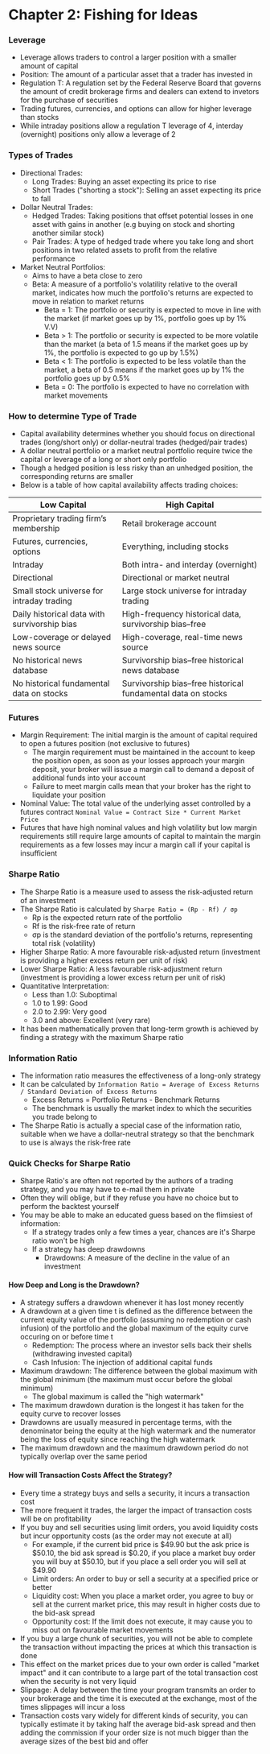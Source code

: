# Chapter 2: Fishing for Ideas

### Leverage
- Leverage allows traders to control a larger position with a smaller amount of capital 
- Position: The amount of a particular asset that a trader has invested in
- Regulation T: A regulation set by the Federal Reserve Board that governs the amount of credit brokerage firms and dealers can extend to invetors for the purchase of securities
- Trading futures, currencies, and options can allow for higher leverage than stocks
- While intraday positions allow a regulation T leverage of 4, interday (overnight) positions only allow a leverage of 2

### Types of Trades
- Directional Trades:
    - Long Trades: Buying an asset expecting its price to rise
    - Short Trades ("shorting a stock"): Selling an asset expecting its price to fall
- Dollar Neutral Trades:
    - Hedged Trades: Taking positions that offset potential losses in one asset with gains in another (e.g buying on stock and shorting another similar stock)
    - Pair Trades: A type of hedged trade where you take long and short positions in two related assets to profit from the relative performance
- Market Neutral Portfolios:
    - Aims to have a beta close to zero
    - Beta: A measure of a portfolio's volatility relative to the overall market, indicates how much the portfolio's returns are expected to move in relation to market returns
        - Beta = 1: The portfolio or security is expected to move in line with the market (if market goes up by 1%, portfolio goes up by 1% V.V)
        - Beta > 1: The portfolio or security is expected to be more volatile than the market (a beta of 1.5 means if the market goes up by 1%, the portfolio is expected to go up by 1.5%)
        - Beta < 1: The portfolio is expected to be less volatile than the market, a beta of 0.5 means if the market goes up by 1% the portfolio goes up by 0.5%
        - Beta = 0: The portfolio is expected to have no correlation with market movements

### How to determine Type of Trade
- Capital availability determines whether you should focus on directional trades (long/short only) or dollar-neutral trades (hedged/pair trades)
- A dollar neutral portfolio or a market neutral portfolio require twice the capital or leverage of a long or short only portfolio
- Though a hedged position is less risky than an unhedged position, the corresponding returns are smaller
- Below is a table of how capital availability affects trading choices:

| **Low Capital**                                      | **High Capital**                                   |
|------------------------------------------------------|----------------------------------------------------|
| Proprietary trading firm’s membership                | Retail brokerage account                           |
| Futures, currencies, options                         | Everything, including stocks                       |
| Intraday                                             | Both intra- and interday (overnight)               |
| Directional                                          | Directional or market neutral                      |
| Small stock universe for intraday trading            | Large stock universe for intraday trading          |
| Daily historical data with survivorship bias         | High-frequency historical data, survivorship bias–free |
| Low-coverage or delayed news source                  | High-coverage, real-time news source               |
| No historical news database                          | Survivorship bias–free historical news database    |
| No historical fundamental data on stocks             | Survivorship bias–free historical fundamental data on stocks |

### Futures
- Margin Requirement: The initial margin is the amount of capital required to open a futures position (not exclusive to futures)
    - The margin requirement must be maintained in the account to keep the position open, as soon as your losses approach your margin deposit, your broker will issue a margin call to demand a deposit of additional funds into your account
    - Failure to meet margin calls mean that your broker has the right to liquidate your position
- Nominal Value: The total value of the underlying asset controlled by a futures contract `Nominal Value = Contract Size * Current Market Price`
- Futures that have high nominal values and high volatility but low margin requirements still require large amounts of capital to maintain the margin requirements as a few losses may incur a margin call if your capital is insufficient

### Sharpe Ratio
- The Sharpe Ratio is a measure used to assess the risk-adjusted return of an investment
- The Sharpe Ratio is calculated by `Sharpe Ratio = (Rp - Rf) / σp`
    - Rp is the expected return rate of the portfolio
    - Rf is the risk-free rate of return
    - σp is the standard deviation of the portfolio's returns, representing total risk (volatility)
- Higher Sharpe Ratio: A more favourable risk-adjusted return (investment is providing a higher excess return per unit of risk)
- Lower Sharpe Ratio: A less favourable risk-adjustment return (investment is providing a lower excess return per unit of risk)
- Quantitative Interpretation:
    - Less than 1.0: Suboptimal
    - 1.0 to 1.99: Good
    - 2.0 to 2.99: Very good
    - 3.0 and above: Excellent (very rare)
- It has been mathematically proven that long-term growth is achieved by finding a strategy with the maximum Sharpe ratio

### Information Ratio
- The information ratio measures the effectiveness of a long-only strategy
- It can be calculated by `Information Ratio = Average of Excess Returns / Standard Deviation of Excess Returns`
    - Excess Returns = Portfolio Returns - Benchmark Returns
    - The benchmark is usually the market index to which the securities you trade belong to
- The Sharpe Ratio is actually a special case of the information ratio, suitable when we have a dollar-neutral strategy so that the benchmark to use is always the risk-free rate

### Quick Checks for Sharpe Ratio
- Sharpe Ratio's are often not reported by the authors of a trading strategy, and you may have to e-mail them in private
-  Often they will oblige, but if they refuse you have no choice but to perform the backtest yourself
- You may be able to make an educated guess based on the flimsiest of information:
    - If a strategy trades only a few times a year, chances are it's Sharpe ratio won't be high
    - If a strategy has deep drawdowns
        - Drawdowns: A measure of the decline in the value of an investment 

#### How Deep and Long is the Drawdown?
- A strategy suffers a drawdown whenever it has lost money recently
- A drawdown at a given time t is defined as the difference between the current equity value of the portfolio (assuming no redemption or cash infusion) of the portfolio and the global maximum of the equity curve occuring on or before time t
    - Redemption: The process where an investor sells back their shells (withdrawing invested capital)
    - Cash Infusion: The injection of additional capital funds
- Maximum drawdown: The difference between the global maximum with the global minimum (the maximum must occur before the global minimum)
    - The global maximum is called the "high watermark"
- The maximum drawdown duration is the longest it has taken for the equity curve to recover losses
- Drawdowns are usually measured in percentage terms, with the denominator being the equity at the high watermark and the numerator being the loss of equity since reaching the high watermark
- The maximum drawdown and the maximum drawdown period do not typically overlap over the same period

#### How will Transaction Costs Affect the Strategy?
- Every time a strategy buys and sells a security, it incurs a transaction cost
- The more frequent it trades, the larger the impact of transaction costs will be on profitability
- If you buy and sell securities using limit orders, you avoid liquidity costs but incur opportunity costs (as the order may not execute at all)
    - For example, if the current bid price is $49.90 but the ask price is $50.10, the bid ask spread is $0.20, if you place a market buy order you will buy at $50.10, but if you place a sell order you will sell at $49.90
    - Limit orders: An order to buy or sell a security at a specified price or better
    - Liquidity cost: When you place a market order, you agree to buy or sell at the current market price, this may result in higher costs due to the bid-ask spread
    - Opportunity cost: If the limit does not execute, it may cause you to miss out on favourable market movements
- If you buy a large chunk of securities, you will not be able to complete the transaction without impacting the prices at which this transaction is done
- This effect on the market prices due to your own order is called "market impact" and it can contribute to a large part of the total transaction cost when the security is not very liquid
- Slippage: A delay between the time your program transmits an order to your brokerage and the time it is executed at the exchange, most of the times slippages will incur a loss
- Transaction costs vary widely for different kinds of security, you can typically estimate it by taking half the average bid-ask spread and then adding the commission if your order size is not much bigger than the average sizes of the best bid and offer
    
